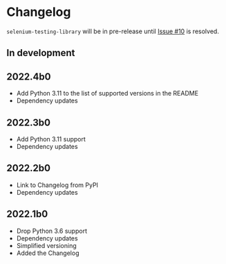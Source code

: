 # Changelog

`selenium-testing-library` will be in pre-release until [Issue #10](https://github.com/anze3db/selenium-testing-library/issues/10) is resolved.

## In development

## 2022.4b0
- Add Python 3.11 to the list of supported versions in the README
- Dependency updates

## 2022.3b0

- Add Python 3.11 support
- Dependency updates

## 2022.2b0

- Link to Changelog from PyPI
- Dependency updates

## 2022.1b0

- Drop Python 3.6 support
- Dependency updates
- Simplified versioning
- Added the Changelog
